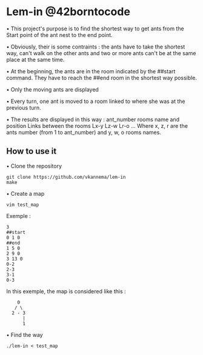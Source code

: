 # Lem-in @42borntocode

• This project's purpose is to find the shortest way to get ants from the Start point of the ant nest to the end point.

• Obviously, their is some contraints : the ants have to take the shortest way, can't walk on the other ants and two or more ants can't be at the same place at the same time.

• At the beginning, the ants are in the room indicated by the ##start command. They have to reach the ##end room in the shortest way possible. 

• Only the moving ants are displayed

• Every turn, one ant is moved to a room linked to where she was at the previous turn.

• The results are displayed in this way : 
ant_number
rooms name and position
Links between the rooms
Lx-y Lz-w Lr-o ...
Where x, z, r are the ants number (from 1 to ant_number) and y, w, o rooms names.

## How to use it

• Clone the repository

```
git clone https://github.com/vkannema/lem-in
make
```
• Create a map
```
vim test_map
```

Exemple :

```
3
##start
0 1 0
##end
1 5 0
2 9 0
3 13 0
0-2
2-3
3-1
0-3
```

In this exemple, the map is considered like this :
```
    0
   / \
  2 - 3 
      |
      1
```
• Find the way 
```
./lem-in < test_map
```
